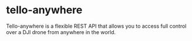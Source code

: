 # tello-anywhere
Tello-anywhere is a flexible REST API that allows you to access full control over a DJI drone from anywhere in the world. 
